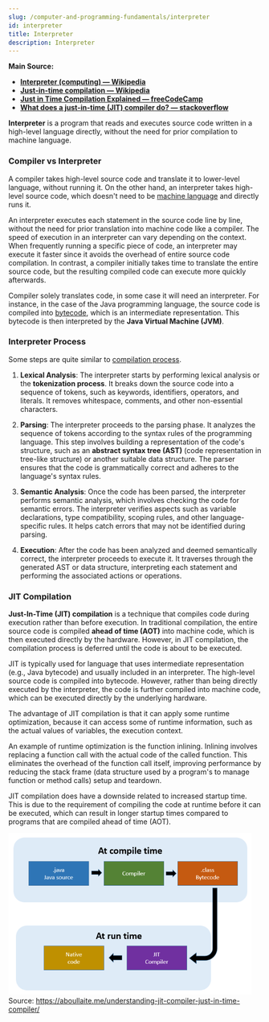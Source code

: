 ```yaml
---
slug: /computer-and-programming-fundamentals/interpreter
id: interpreter
title: Interpreter
description: Interpreter
---
```


**Main Source:**

- **[Interpreter (computing) — Wikipedia](<https://en.wikipedia.org/wiki/Interpreter_(computing)>)**
- **[Just-in-time compilation — Wikipedia](https://en.wikipedia.org/wiki/Just-in-time_compilation)**
- **[Just in Time Compilation Explained — freeCodeCamp](https://www.freecodecamp.org/news/just-in-time-compilation-explained/)**
- **[What does a just-in-time (JIT) compiler do? — stackoverflow](https://stackoverflow.com/questions/95635/what-does-a-just-in-time-jit-compiler-do)**

**Interpreter** is a program that reads and executes source code written in a high-level language directly, without the need for prior compilation to machine language.

### Compiler vs Interpreter

A compiler takes high-level source code and translate it to lower-level language, without running it. On the other hand, an interpreter takes high-level source code, which doesn't need to be [machine language](/computer-and-programming-fundamentals/compilation#language-abstraction) and directly runs it.

An interpreter executes each statement in the source code line by line, without the need for prior translation into machine code like a compiler. The speed of execution in an interpreter can vary depending on the context. When frequently running a specific piece of code, an interpreter may execute it faster since it avoids the overhead of entire source code compilation. In contrast, a compiler initially takes time to translate the entire source code, but the resulting compiled code can execute more quickly afterwards.

Compiler solely translates code, in some case it will need an interpreter. For instance, in the case of the Java programming language, the source code is compiled into [bytecode](/computer-and-programming-fundamentals/compilation#language-abstraction), which is an intermediate representation. This bytecode is then interpreted by the **Java Virtual Machine (JVM)**.

### Interpreter Process

Some steps are quite similar to [compilation process](/computer-and-programming-fundamentals/compilation#compilation-process).

1. **Lexical Analysis**: The interpreter starts by performing lexical analysis or the **tokenization process**. It breaks down the source code into a sequence of tokens, such as keywords, identifiers, operators, and literals. It removes whitespace, comments, and other non-essential characters.

2. **Parsing**: The interpreter proceeds to the parsing phase. It analyzes the sequence of tokens according to the syntax rules of the programming language. This step involves building a representation of the code's structure, such as an **abstract syntax tree (AST)** (code representation in tree-like structure) or another suitable data structure. The parser ensures that the code is grammatically correct and adheres to the language's syntax rules.

3. **Semantic Analysis**: Once the code has been parsed, the interpreter performs semantic analysis, which involves checking the code for semantic errors. The interpreter verifies aspects such as variable declarations, type compatibility, scoping rules, and other language-specific rules. It helps catch errors that may not be identified during parsing.

4. **Execution**: After the code has been analyzed and deemed semantically correct, the interpreter proceeds to execute it. It traverses through the generated AST or data structure, interpreting each statement and performing the associated actions or operations.

### JIT Compilation

**Just-In-Time (JIT) compilation** is a technique that compiles code during execution rather than before execution. In traditional compilation, the entire source code is compiled **ahead of time (AOT)** into machine code, which is then executed directly by the hardware. However, in JIT compilation, the compilation process is deferred until the code is about to be executed.

JIT is typically used for language that uses intermediate representation (e.g., Java bytecode) and usually included in an interpreter. The high-level source code is compiled into bytecode. However, rather than being directly executed by the interpreter, the code is further compiled into machine code, which can be executed directly by the underlying hardware.

The advantage of JIT compilation is that it can apply some runtime optimization, because it can access some of runtime information, such as the actual values of variables, the execution context.

An example of runtime optimization is the function inlining. Inlining involves replacing a function call with the actual code of the called function. This eliminates the overhead of the function call itself, improving performance by reducing the stack frame (data structure used by a program's to manage function or method calls) setup and teardown.

JIT compilation does have a downside related to increased startup time. This is due to the requirement of compiling the code at runtime before it can be executed, which can result in longer startup times compared to programs that are compiled ahead of time (AOT).

![JIT compilation](./jit.png)  
Source: https://aboullaite.me/understanding-jit-compiler-just-in-time-compiler/
